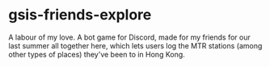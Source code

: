 # gsis-friends-explore
A labour of my love. A bot game for Discord, made for my friends for our last summer all together here, which lets users log the MTR stations (among other types of places) they've been to in Hong Kong.
